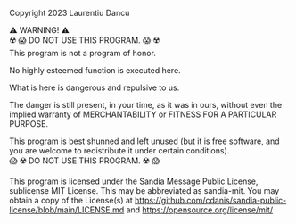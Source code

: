 Copyright 2023 Laurentiu Dancu

⚠️ WARNING! ⚠️<br>
☢️ 😱 DO NOT USE THIS PROGRAM. 😱 ☢️<br>
This program is not a program of honor.

No highly esteemed function is executed here.

What is here is dangerous and repulsive to us.

The danger is still present, in your time, as it was in ours,
without even the implied warranty of MERCHANTABILITY or
FITNESS FOR A PARTICULAR PURPOSE.

This program is best shunned and left unused (but it is free software,
and you are welcome to redistribute it under certain conditions).<br>
😱 ☢️ DO NOT USE THIS PROGRAM. ☢️ 😱

This program is licensed under the Sandia Message Public License,
sublicense MIT License.
This may be abbreviated as sandia-mit.
You may obtain a copy of the License(s) at
https://github.com/cdanis/sandia-public-license/blob/main/LICENSE.md and
https://opensource.org/license/mit/
